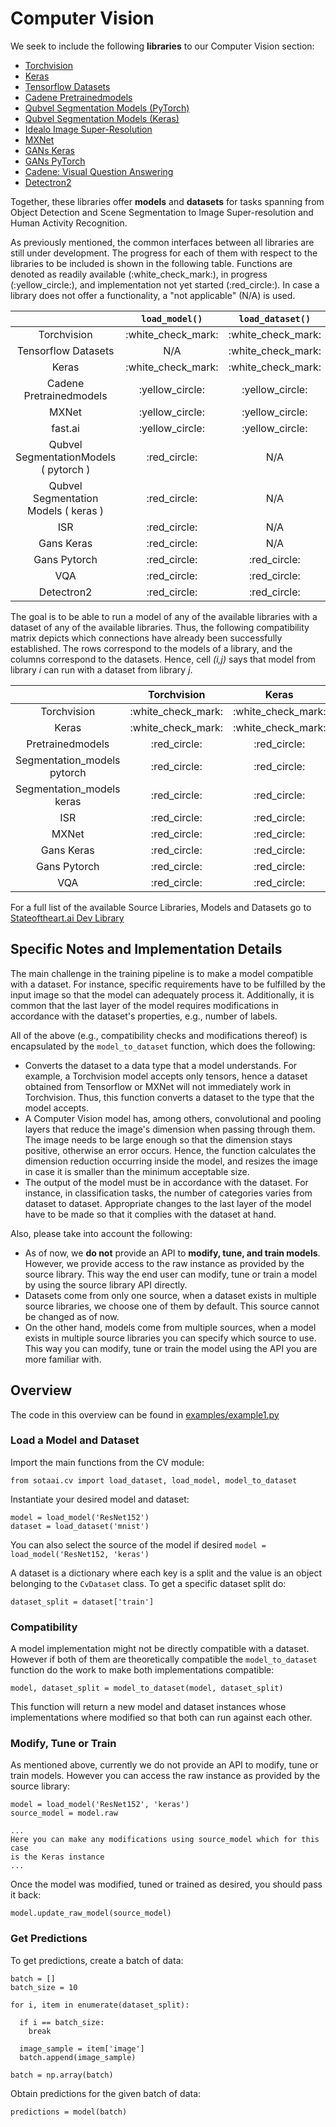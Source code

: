 # Computer Vision

We seek to include the following **libraries** to our Computer Vision
section:

- [Torchvision](https://github.com/pytorch/vision)
- [Keras](https://github.com/keras-team/keras)
- [Tensorflow Datasets](https://github.com/tensorflow/tensorflow)
- [Cadene Pretrainedmodels](https://github.com/Cadene/pretrained-models.pytorch)
- [Qubvel Segmentation Models
  (PyTorch)](https://github.com/qubvel/segmentation_models.pytorch)
- [Qubvel Segmentation Models
  (Keras)](https://github.com/qubvel/segmentation_models)
- [Idealo Image Super-Resolution](https://github.com/idealo/image-super-resolution)
- [MXNet](https://github.com/apache/incubator-mxnet)
- [GANs Keras](https://github.com/eriklindernoren/Keras-GAN)
- [GANs PyTorch](https://github.com/eriklindernoren/PyTorch-GAN)
- [Cadene: Visual Question Answering](https://github.com/Cadene/vqa.pytorch)
- [Detectron2](https://github.com/facebookresearch/detectron2)

Together, these libraries offer **models** and **datasets** for tasks spanning
from Object Detection and Scene Segmentation to Image Super-resolution and Human
Activity Recognition.

As previously mentioned, the common interfaces between all libraries are still
under development. The progress for each of them with respect to the
libraries to be included is shown in the following table. Functions are denoted
as readily available (:white\_check\_mark:), in progress (:yellow\_circle:), and
implementation not yet started (:red\_circle:). In case a library does not offer
a functionality, a "not applicable" (N/A) is used.

|                                       |    `load_model()`    |   `load_dataset()`   | `model_to_dataset()` |
| :-----------------------------------: | :------------------: | :------------------: | :------------------: |
|              Torchvision              | :white\_check\_mark: | :white\_check\_mark: | :white\_check\_mark: |
|          Tensorflow Datasets          |         N/A          | :white\_check\_mark: | :white\_check\_mark: |
|                 Keras                 | :white\_check\_mark: | :white\_check\_mark: | :white\_check\_mark: |
|        Cadene Pretrainedmodels        |   :yellow\_circle:   |   :yellow\_circle:   |   :yellow\_circle:   |
|                 MXNet                 |   :yellow\_circle:   |   :yellow\_circle:   |   :yellow\_circle:   |
|                fast.ai                |   :yellow\_circle:   |   :yellow\_circle:   |   :yellow\_circle:   |
| Qubvel SegmentationModels ( pytorch ) |    :red\_circle:     |         N/A          |    :red\_circle:     |
| Qubvel Segmentation Models ( keras )  |    :red\_circle:     |         N/A          |    :red\_circle:     |
|                  ISR                  |    :red\_circle:     |         N/A          |    :red\_circle:     |
|              Gans Keras               |    :red\_circle:     |         N/A          |    :red\_circle:     |
|             Gans Pytorch              |    :red\_circle:     |    :red\_circle:     |    :red\_circle:     |
|                  VQA                  |    :red\_circle:     |    :red\_circle:     |    :red\_circle:     |
|              Detectron2               |    :red\_circle:     |    :red\_circle:     |    :red\_circle:     |

The goal is to be able to run a model of any of the available libraries with a
dataset of any of the available libraries. Thus, the following compatibility
matrix depicts which connections have already been successfully
established. The rows correspond to the models of a library, and the columns
correspond to the datasets. Hence, cell _(i,j)_ says that model from library _i_
can run with a dataset from library _j_.

|                              |     Torchvision      |        Keras         |      Tensorflow      |     MXNet     |      VQA      |
| :--------------------------: | :------------------: | :------------------: | :------------------: | :-----------: | :-----------: |
|         Torchvision          | :white\_check\_mark: | :white\_check\_mark: | :white\_check\_mark: | :red\_circle: | :red\_circle: |
|            Keras             | :white\_check\_mark: | :white\_check\_mark: | :white\_check\_mark: | :red\_circle: | :red\_circle: |
|       Pretrainedmodels       |    :red\_circle:     |    :red\_circle:     |    :red\_circle:     | :red\_circle: | :red\_circle: |
| Segmentation\_models pytorch |    :red\_circle:     |    :red\_circle:     |    :red\_circle:     | :red\_circle: | :red\_circle: |
|  Segmentation\_models keras  |    :red\_circle:     |    :red\_circle:     |    :red\_circle:     | :red\_circle: | :red\_circle: |
|             ISR              |    :red\_circle:     |    :red\_circle:     |    :red\_circle:     | :red\_circle: | :red\_circle: |
|            MXNet             |    :red\_circle:     |    :red\_circle:     |    :red\_circle:     | :red\_circle: | :red\_circle: |
|          Gans Keras          |    :red\_circle:     |    :red\_circle:     |    :red\_circle:     | :red\_circle: | :red\_circle: |
|         Gans Pytorch         |    :red\_circle:     |    :red\_circle:     |    :red\_circle:     | :red\_circle: | :red\_circle: |
|             VQA              |    :red\_circle:     |    :red\_circle:     |    :red\_circle:     | :red\_circle: | :red\_circle: |

For a full list of the available Source Libraries, Models and Datasets go to [Stateoftheart.ai Dev
Library](https://staging.stateoftheart.ai/dev-library)

## Specific Notes and Implementation Details

The main challenge in the training pipeline is to make a model compatible with a
dataset. For instance, specific requirements have to be fulfilled by the input
image so that the model can adequately process it. Additionally, it is common
that the last layer of the model requires modifications in accordance with the
dataset's properties, e.g., number of labels.

All of the above (e.g., compatibility checks and modifications thereof) is
encapsulated by the `model_to_dataset` function, which does the following:

- Converts the dataset to a data type that a model understands. For example, a
  Torchvision model accepts only tensors, hence a dataset obtained from
  Tensorflow or MXNet will not immediately work in Torchvision. Thus, this
  function converts a dataset to the type that the model accepts.
- A Computer Vision model has, among others, convolutional and pooling layers
  that reduce the image's dimension when passing through them. The image needs
  to be large enough so that the dimension stays positive, otherwise an error
  occurs. Hence, the function calculates the dimension reduction occurring
  inside the model, and resizes the image in case it is smaller than the
  minimum acceptable size.
- The output of the model must be in accordance with the dataset. For
  instance, in classification tasks, the number of categories varies from
  dataset to dataset. Appropriate changes to the last layer of the model have
  to be made so that it complies with the dataset at hand.

Also, please take into account the following:

- As of now, we **do not** provide an API to **modify, tune, and train models**.
  However, we provide access to the raw instance as provided by the source
  library. This way the end user can modify, tune or train a model by using
  the source library API directly.
- Datasets come from only one source, when a dataset exists in multiple source
  libraries, we choose one of them by default. This source cannot be changed
  as of now.
- On the other hand, models come from multiple sources, when a model exists in
  multiple source libraries you can specify which source to use. This way you
  can modify, tune or train the model using the API you are more familiar with.

## Overview

The code in this overview can be found in [examples/example1.py](https://github.com/stateoftheartai/sotaai-beta/blob/master/examples/example1.py)

### Load a Model and Dataset

Import the main functions from the CV module:

```
from sotaai.cv import load_dataset, load_model, model_to_dataset
```

Instantiate your desired model and dataset:

```
model = load_model('ResNet152')
dataset = load_dataset('mnist')
```

You can also select the source of the model if desired `model = load_model('ResNet152, 'keras')`

A dataset is a dictionary where each key is a split and the
value is an object belonging to the `CvDataset` class. To get a specific
dataset split do:

```
dataset_split = dataset['train']
```

### Compatibility

A model implementation might not be directly compatible with a dataset. However
if both of them are theoretically compatible the `model_to_dataset` function
do the work to make both implementations compatible:

```
model, dataset_split = model_to_dataset(model, dataset_split)
```

This function will return a new model and dataset instances whose
implementations where modified so that both can run against each other.

### Modify, Tune or Train

As mentioned above, currently we do not provide an API to modify, tune or
train models. However you can access the raw instance as provided by the source
library:

```
model = load_model('ResNet152', 'keras')
source_model = model.raw

...
Here you can make any modifications using source_model which for this case
is the Keras instance
...

```

Once the model was modified, tuned or trained as desired, you should pass it
back:

```
model.update_raw_model(source_model)
```

### Get Predictions

To get predictions, create a batch of data:

```
batch = []
batch_size = 10

for i, item in enumerate(dataset_split):

  if i == batch_size:
    break

  image_sample = item['image']
  batch.append(image_sample)

batch = np.array(batch)
```

Obtain predictions for the given batch of data:

```
predictions = model(batch)
```
